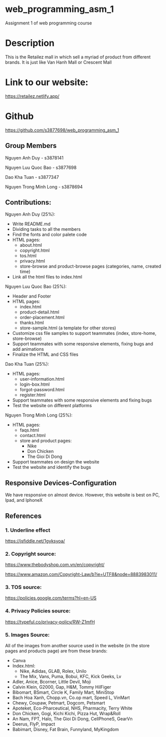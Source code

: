# web_programming_asm_1
Assignment 1 of web programming course 

# Description
This is the Retailez mall in which sell a myriad of product from different brands. It is just like Van Hanh Mall or Crescent Mall

# Link to our website:
https://retailez.netlify.app/

# Github
https://github.com/s3877698/web_programming_asm_1

## Group Members

Nguyen Anh Duy - s3878141

Nguyen Luu Quoc Bao - s3877698

Dao Kha Tuan - s3877347

Nguyen Trong Minh Long - s3878694

## Contributions:

Nguyen Anh Duy (25%):
- Write README.md
- Dividing tasks to all the members
- Find the fonts and color palete code
- HTML pages:
  - about.html
  - copyright.html
  - tos.html
  - privacy.html
  - store-browse and product-browse pages (categories, name, created time)
- Link all the html files to index.html

Nguyen Luu Quoc Bao (25%):
- Header and Footer
- HTML pages:
  - index.html
  - product-detail.html
  - order-placement.html
  - thanks.html
  - store-sample.html (a template for other stores)
- Customize css file samples to support teammates (index, store-home, store-browse)
- Support teammates with some responsive elements, fixing bugs and add animations
- Finalize the HTML and CSS files

Dao Kha Tuan (25%): 
- HTML pages:
  - user-information.html
  - login-box.html
  - forgot-password.html
  - register.html
- Support teammates with some responsive elements and fixing bugs
- Test the website on different platforms
 
Nguyen Trong Minh Long (25%):
- HTML pages:
  - faqs.html
  - contact.html
  - store and product pages:
    - Nike
    - Don Chicken
    - The Gioi Di Dong
 - Support teammates on design the website
 - Test the website and identify the bugs

## Responsive Devices-Configuration
We have responsive on almost device. 
However, this website is best on PC, Ipad, and IphoneX

## References
### 1. Underline effect

https://jsfiddle.net/1gyksyoa/

### 2. Copyright source:

https://www.thebodyshop.com.vn/en/copyright/

https://www.amazon.com/Copyright-Law/b?ie=UTF8&node=8883983011/

### 3. TOS source:

https://policies.google.com/terms?hl=en-US

### 4. Privacy Policies source:

https://typeful.co/privacy-policy/RW-Z1mfH

### 5. Images Source:

All of the images from another source used in the website (in the store pages and products page) are from these brands:
- Canva
- Index.html:
  - Nike, Adidas, GLAB, Rolex, Unilo
  - The Mix, Vans, Puma, Bobui, KFC, Kick Geeks, Lv
- Adler, Anice, Bcorner, Little Devil, Moji
- Calvin Klein, G2000, Gap, H&M, Tommy HilFiger
- Bibomart, BSmart, Circle K, Family Mart, MiniStop
- Bach Hoa Xanh, Chopp.vn, Co.op mart, Speed L, VinMart
- Chewy, Coupaw, Petmart, Dogcom, Petsmart
- Apoteket, Eco-Pharceutical, NHS, Pharmacity, Terry White
- Don Chicken, Gogi, Kichi Kichi, Pizza Hut, Wrap&Roll
- An Nam, FPT, Halo, The Gioi Di Dong, CellPhoneS, GearVn
- Deerus, FlyP, Impact
- Babimart, Disney, Fat Brain, Funnyland, MyKingdom


